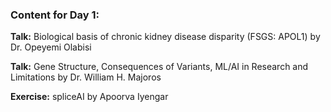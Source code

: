 ### Content for Day 1:

**Talk:** Biological basis of chronic kidney disease disparity (FSGS: APOL1) by	Dr. Opeyemi Olabisi <br>

**Talk:** Gene Structure, Consequences of Variants, ML/AI in Research and Limitations by Dr. William H. Majoros <br>

**Exercise:** spliceAI by Apoorva Iyengar
